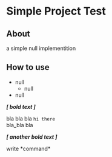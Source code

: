 # Simple Project Test


## About

a simple null implementition


## How to use

* null
  - null
* null

***[ bold text ]*** <br />

bla bla bla <code>hi there</code><br />
bla_bla bla <br />

***[ another bold text ]*** <br />

write \*command\*
